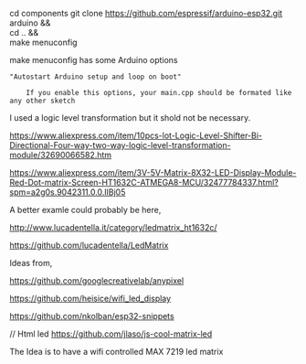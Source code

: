 cd components
git clone https://github.com/espressif/arduino-esp32.git arduino && \
cd .. && \
make menuconfig

make menuconfig has some Arduino options

    "Autostart Arduino setup and loop on boot"

        If you enable this options, your main.cpp should be formated like any other sketch


I used a logic level transformation but it shold not be necessary.

https://www.aliexpress.com/item/10pcs-lot-Logic-Level-Shifter-Bi-Directional-Four-way-two-way-logic-level-transformation-module/32690066582.htm


https://www.aliexpress.com/item/3V-5V-Matrix-8X32-LED-Display-Module-Red-Dot-matrix-Screen-HT1632C-ATMEGA8-MCU/32477784337.html?spm=a2g0s.9042311.0.0.IlBj05


A better examle could probably be here,

http://www.lucadentella.it/category/ledmatrix_ht1632c/

https://github.com/lucadentella/LedMatrix



Ideas from, 

https://github.com/googlecreativelab/anypixel

https://github.com/heisice/wifi_led_display

https://github.com/nkolban/esp32-snippets

// Html led
https://github.com/jlaso/js-cool-matrix-led

The Idea is to have a wifi controlled MAX 7219 led matrix 
